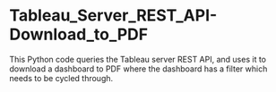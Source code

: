 # Tableau_Server_REST_API-Download_to_PDF

This Python code queries the Tableau server REST API, and uses it to download a dashboard to PDF where the dashboard has a filter which needs to be cycled through.
